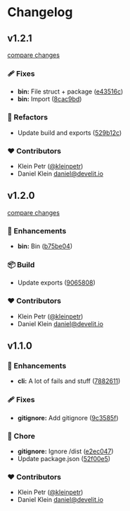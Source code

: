 # Changelog


## v1.2.1

[compare changes](https://github.com/develit-io/cli/compare/v1.2.0...v1.2.1)

### 🩹 Fixes

- **bin:** File struct + package ([e43516c](https://github.com/develit-io/cli/commit/e43516c))
- **bin:** Import ([8cac9bd](https://github.com/develit-io/cli/commit/8cac9bd))

### 💅 Refactors

- Update build and exports ([529b12c](https://github.com/develit-io/cli/commit/529b12c))

### ❤️ Contributors

- Klein Petr ([@kleinpetr](http://github.com/kleinpetr))
- Daniel Klein <daniel@develit.io>

## v1.2.0

[compare changes](https://github.com/develit-io/cli/compare/v1.1.0...v1.2.0)

### 🚀 Enhancements

- **bin:** Bin ([b75be04](https://github.com/develit-io/cli/commit/b75be04))

### 📦 Build

- Update exports ([9065808](https://github.com/develit-io/cli/commit/9065808))

### ❤️ Contributors

- Klein Petr ([@kleinpetr](http://github.com/kleinpetr))
- Daniel Klein <daniel@develit.io>

## v1.1.0


### 🚀 Enhancements

- **cli:** A lot of fails and stuff ([7882611](https://github.com/develit-io/cli/commit/7882611))

### 🩹 Fixes

- **gitignore:** Add gitignore ([9c3585f](https://github.com/develit-io/cli/commit/9c3585f))

### 🏡 Chore

- **gitignore:** Ignore /dist ([e2ec047](https://github.com/develit-io/cli/commit/e2ec047))
- Update package.json ([52f00e5](https://github.com/develit-io/cli/commit/52f00e5))

### ❤️ Contributors

- Klein Petr ([@kleinpetr](http://github.com/kleinpetr))
- Daniel Klein <daniel@develit.io>

